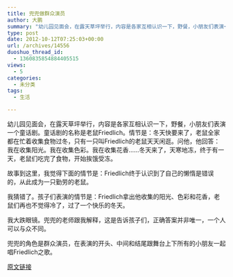 ```yaml
---
title: 兜兜做群众演员
author: 大鹏
summary: "幼儿园见面会，在露天草坪举行，内容是各家互相认识一下，野餐，小朋友们表演一个童话剧。童话剧的名称是老鼠Friedlich。情节是：冬天快要来了，老鼠全家都在忙着收集食物过冬，只有一只叫Friedlich的老鼠天天闲逛。问他，他回答：我在收集阳光。我在收集色彩。我在收集花香……冬天来了，天寒地冻，终于有一天，老鼠们吃完了食物，开始挨饿受冻。"
type: post
date: 2012-10-12T07:25:03+00:00
url: /archives/14556
duoshuo_thread_id:
  - 1360835854884405515
views:
  - 5
categories:
  - 未分类
tags:
  - 生活

---
```

幼儿园见面会，在露天草坪举行，内容是各家互相认识一下，野餐，小朋友们表演一个童话剧。童话剧的名称是老鼠Friedlich。情节是：冬天快要来了，老鼠全家都在忙着收集食物过冬，只有一只叫Friedlich的老鼠天天闲逛。问他，他回答：我在收集阳光。我在收集色彩。我在收集花香……冬天来了，天寒地冻，终于有一天，老鼠们吃完了食物，开始挨饿受冻。

故事到这里，我觉得下面的情节是：Friedlich终于认识到了自己的懒惰是错误的，从此成为一只勤劳的老鼠。

我猜错了。孩子们表演的情节是：Friedlich拿出他收集的阳光、色彩和花香，老鼠们再也不觉得冷了，过了一个快乐的冬天。

我大跌眼镜。兜兜的老师跟我解释，这是告诉孩子们，正确答案并非唯一，一个人可以与众不同。

兜兜的角色是群众演员，在表演的开头、中间和结尾跟舞台上下所有的小朋友一起唱Friedlich之歌。

[原文链接](http://dapengde.com/archives/14556)

